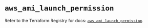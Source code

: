 # `aws_ami_launch_permission`

Refer to the Terraform Registry for docs: [`aws_ami_launch_permission`](https://registry.terraform.io/providers/hashicorp/aws/5.99.1/docs/resources/ami_launch_permission).
